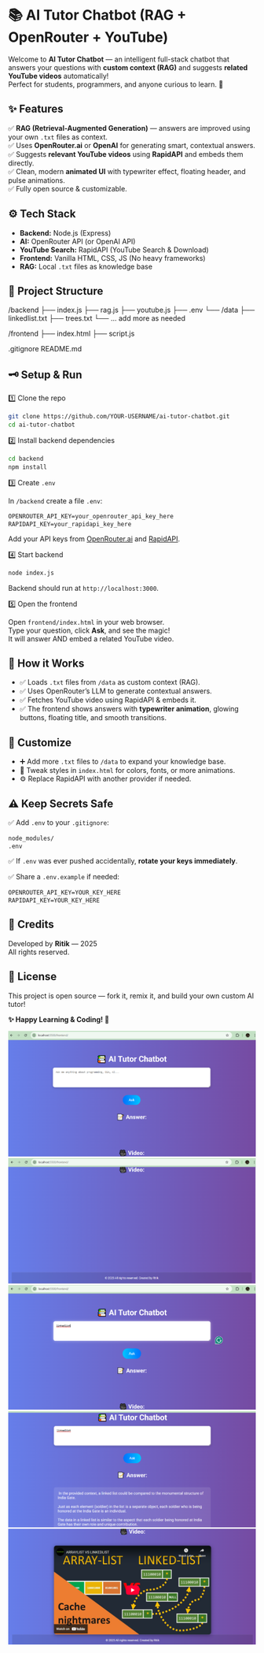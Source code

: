 # 📚 AI Tutor Chatbot (RAG + OpenRouter + YouTube)

Welcome to **AI Tutor Chatbot** — an intelligent full-stack chatbot that answers your questions with **custom context (RAG)** and suggests **related YouTube videos** automatically!  
Perfect for students, programmers, and anyone curious to learn. 🚀

## ✨ Features

✅ **RAG (Retrieval-Augmented Generation)** — answers are improved using your own `.txt` files as context.  
✅ Uses **OpenRouter.ai** or **OpenAI** for generating smart, contextual answers.  
✅ Suggests **relevant YouTube videos** using **RapidAPI** and embeds them directly.  
✅ Clean, modern **animated UI** with typewriter effect, floating header, and pulse animations.  
✅ Fully open source & customizable.

## ⚙️ Tech Stack

- **Backend:** Node.js (Express)
- **AI:** OpenRouter API (or OpenAI API)
- **YouTube Search:** RapidAPI (YouTube Search & Download)
- **Frontend:** Vanilla HTML, CSS, JS (No heavy frameworks)
- **RAG:** Local `.txt` files as knowledge base

## 📂 Project Structure

/backend
  ├── index.js
  ├── rag.js
  ├── youtube.js
  ├── .env
  └── /data
       ├── linkedlist.txt
       ├── trees.txt
       └── ... add more as needed

/frontend
  ├── index.html
  ├── script.js

.gitignore
README.md

## 🗝️ Setup & Run

1️⃣ Clone the repo

```bash
git clone https://github.com/YOUR-USERNAME/ai-tutor-chatbot.git
cd ai-tutor-chatbot
```

2️⃣ Install backend dependencies

```bash
cd backend
npm install
```

3️⃣ Create `.env`

In `/backend` create a file `.env`:

```env
OPENROUTER_API_KEY=your_openrouter_api_key_here
RAPIDAPI_KEY=your_rapidapi_key_here
```

Add your API keys from [OpenRouter.ai](https://openrouter.ai/) and [RapidAPI](https://rapidapi.com/).

4️⃣ Start backend

```bash
node index.js
```

Backend should run at `http://localhost:3000`.

5️⃣ Open the frontend

Open `frontend/index.html` in your web browser.  
Type your question, click **Ask**, and see the magic!  
It will answer AND embed a related YouTube video.

## 📝 How it Works

- ✅ Loads `.txt` files from `/data` as custom context (RAG).
- ✅ Uses OpenRouter’s LLM to generate contextual answers.
- ✅ Fetches YouTube video using RapidAPI & embeds it.
- ✅ The frontend shows answers with **typewriter animation**, glowing buttons, floating title, and smooth transitions.

## 📌 Customize

- ➕ Add more `.txt` files to `/data` to expand your knowledge base.
- 🎨 Tweak styles in `index.html` for colors, fonts, or more animations.
- ⚙️ Replace RapidAPI with another provider if needed.

## ⚠️ Keep Secrets Safe

✅ Add `.env` to your `.gitignore`:
```
node_modules/
.env
```

✅ If `.env` was ever pushed accidentally, **rotate your keys immediately**.

✅ Share a `.env.example` if needed:
```env
OPENROUTER_API_KEY=YOUR_KEY_HERE
RAPIDAPI_KEY=YOUR_KEY_HERE
```

## 🙌 Credits

Developed by **Ritik** — 2025  
All rights reserved.

## 📄 License

This project is open source — fork it, remix it, and build your own custom AI tutor!

**✨ Happy Learning & Coding! 🚀**

![Image_Alt](https://github.com/Ritik046/AI-Tutor-Chatbot/blob/55295b629e7e85b9fdb098e8fc05c64a03e04a05/Ai1.png)
![Image_Alt](https://github.com/Ritik046/AI-Tutor-Chatbot/blob/3520d7f62c2ec11742e17886bc146afff7d25152/Ai2.png)
![Image_Alt](https://github.com/Ritik046/AI-Tutor-Chatbot/blob/3520d7f62c2ec11742e17886bc146afff7d25152/Ai3.png)
![Image_Alt](https://github.com/Ritik046/AI-Tutor-Chatbot/blob/3520d7f62c2ec11742e17886bc146afff7d25152/Ai4.png)
![Image_Alt](https://github.com/Ritik046/AI-Tutor-Chatbot/blob/3520d7f62c2ec11742e17886bc146afff7d25152/A6i.png)
